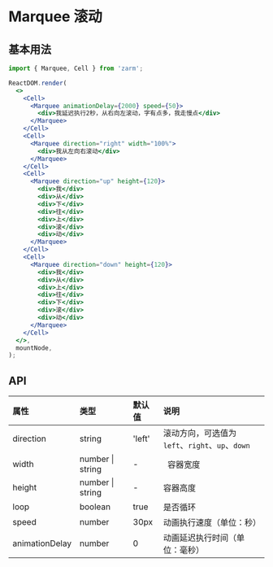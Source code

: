 # Marquee 滚动

## 基本用法

```jsx
import { Marquee, Cell } from 'zarm';

ReactDOM.render(
  <>
    <Cell>
      <Marquee animationDelay={2000} speed={50}>
        <div>我延迟执行2秒，从右向左滚动，字有点多，我走慢点</div>
      </Marquee>
    </Cell>
    <Cell>
      <Marquee direction="right" width="100%">
        <div>我从左向右滚动</div>
      </Marquee>
    </Cell>
    <Cell>
      <Marquee direction="up" height={120}>
        <div>我</div>
        <div>从</div>
        <div>下</div>
        <div>往</div>
        <div>上</div>
        <div>滚</div>
        <div>动</div>
      </Marquee>
    </Cell>
    <Cell>
      <Marquee direction="down" height={120}>
        <div>我</div>
        <div>从</div>
        <div>上</div>
        <div>往</div>
        <div>下</div>
        <div>滚</div>
        <div>动</div>
      </Marquee>
    </Cell>
  </>,
  mountNode,
);
```

## API

| 属性           | 类型             | 默认值 | 说明                                            |
| :------------- | :--------------- | :----- | :---------------------------------------------- |
| direction      | string           | 'left' | 滚动方向，可选值为`left`、`right`、`up`、`down` |
| width          | number \| string | -      |   容器宽度                                      |
| height         | number \| string | -      | 容器高度                                        |
| loop           | boolean          | true   | 是否循环                                        |
| speed          | number           | 30px   | 动画执行速度（单位：秒）                        |
| animationDelay | number           | 0      | 动画延迟执行时间（单位：毫秒）                  |
